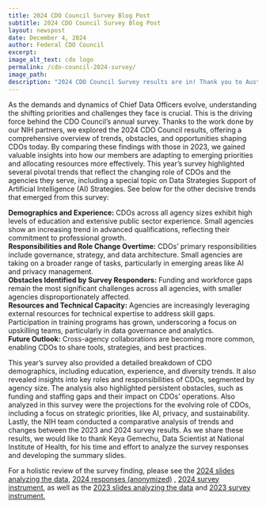 ```yaml
---
title: 2024 CDO Council Survey Blog Post
subtitle: 2024 CDO Council Survey Blog Post
layout: newspost
date: December 4, 2024
author: Federal CDO Council
excerpt:
image_alt_text: cdo logo
permalink: /cdo-council-2024-survey/
image_path:
description: "2024 CDO Council Survey results are in! Thank you to Austin Bazydlo and Keya Gemechu of NIH’s Data Science and AI Application Branch for volunteering your expertise to analyze this year’s results! See more below."
---
```

As the demands and dynamics of Chief Data Officers evolve, understanding the shifting priorities and challenges they face is crucial. This is the driving force behind the CDO Council’s annual survey. Thanks to the work done by our NIH partners, we explored the 2024 CDO Council results, offering a comprehensive overview of trends, obstacles, and opportunities shaping CDOs today. By comparing these findings with those in 2023, we gained valuable insights into how our members are adapting to emerging priorities and allocating resources more effectively. This year’s survey highlighted several pivotal trends that reflect the changing role of CDOs and the agencies they serve, including a special topic on Data Strategies Support of Artificial Intelligence (AI) Strategies. See below for the other decisive trends that emerged from this survey:

**Demographics and Experience:** CDOs across all agency sizes exhibit high levels of education and extensive public sector experience. Small agencies show an increasing trend in advanced qualifications, reflecting their commitment to professional growth.  
**Responsibilities and Role Change Overtime:** CDOs’ primary responsibilities include governance, strategy, and data architecture. Small agencies are taking on a broader range of tasks, particularly in emerging areas like AI and privacy management.  
**Obstacles Identified by Survey Responders:** Funding and workforce gaps remain the most significant challenges across all agencies, with smaller agencies disproportionately affected.  
**Resources and Technical Capacity:** Agencies are increasingly leveraging external resources for technical expertise to address skill gaps. Participation in training programs has grown, underscoring a focus on upskilling teams, particularly in data governance and analytics.  
**Future Outlook:** Cross-agency collaborations are becoming more common, enabling CDOs to share tools, strategies, and best practices.

This year’s survey also provided a detailed breakdown of CDO demographics, including education, experience, and diversity trends. It also revealed insights into key roles and responsibilities of CDOs, segmented by agency size. The analysis also highlighted persistent obstacles, such as funding and staffing gaps and their impact on CDOs’ operations. Also analyzed in this survey were the projections for the evolving role of CDOs, including a focus on strategic priorities, like AI, privacy, and sustainability. Lastly, the NIH team conducted a comparative analysis of trends and changes between the 2023 and 2024 survey results. As we share these results, we would like to thank Keya Gemechu, Data Scientist at National Institute of Health, for his time and effort to analyze the survey responses and developing the summary slides.

For a holistic review of the survey finding, please see the [2024 slides analyzing the data]({{site.baseurl}}/assets/documents/2024-CDO-Council-Survey-Results.pdf), [2024 responses (anonymized)]({{site.baseurl}}/assets/documents/2024-Responses-Anonymized.xlsx)
, [2024 survey instrument]({{site.baseurl}}/assets/documents/2024-survey-instrument.pdf), as well as the [2023 slides analyzing the data]({{site.baseurl}}/assets/documents/cdoc_final_10_26_2023.pdf) and [2023 survey instrument.]({{site.baseurl}}/assets/documents/CDO%20Survey-Summer%202023.pdf)


